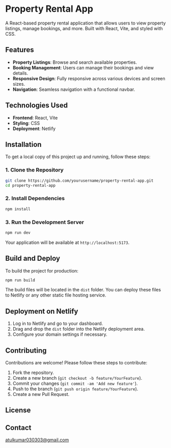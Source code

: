 # Property Rental App

A React-based property rental application that allows users to view property listings, manage bookings, and more. Built with React, Vite, and styled with CSS.

## Features

- **Property Listings**: Browse and search available properties.
- **Booking Management**: Users can manage their bookings and view details.
- **Responsive Design**: Fully responsive across various devices and screen sizes.
- **Navigation**: Seamless navigation with a functional navbar.

## Technologies Used

- **Frontend**: React, Vite
- **Styling**: CSS
- **Deployment**: Netlify

## Installation

To get a local copy of this project up and running, follow these steps:

### 1. Clone the Repository

```bash
git clone https://github.com/yourusername/property-rental-app.git
cd property-rental-app
```

### 2. Install Dependencies

```bash
npm install
```

### 3. Run the Development Server

```bash
npm run dev
```

Your application will be available at `http://localhost:5173`.

## Build and Deploy

To build the project for production:

```bash
npm run build
```

The build files will be located in the `dist` folder. You can deploy these files to Netlify or any other static file hosting service.

## Deployment on Netlify

1. Log in to Netlify and go to your dashboard.
2. Drag and drop the `dist` folder into the Netlify deployment area.
3. Configure your domain settings if necessary.

## Contributing

Contributions are welcome! Please follow these steps to contribute:

1. Fork the repository.
2. Create a new branch (`git checkout -b feature/YourFeature`).
3. Commit your changes (`git commit -am 'Add new feature'`).
4. Push to the branch (`git push origin feature/YourFeature`).
5. Create a new Pull Request.

## License

## Contact
atulkumar030303@gmail.com
